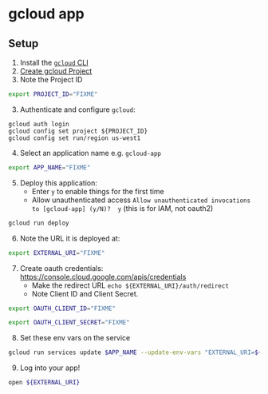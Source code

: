 # gcloud app

## Setup

1. Install the [`gcloud` CLI](https://cloud.google.com/sdk/docs/install)
2. [Create gcloud Project](https://console.cloud.google.com/projectcreate)
3. Note the Project ID

```bash
export PROJECT_ID="FIXME"
```

3. Authenticate and configure `gcloud`:

```
gcloud auth login
gcloud config set project ${PROJECT_ID}
gcloud config set run/region us-west1
```

4. Select an application name e.g. `gcloud-app`

```bash
export APP_NAME="FIXME"
```

5. Deploy this application:
    - Enter `y` to enable things for the first time
    - Allow unauthenticated access `Allow unauthenticated invocations to [gcloud-app] (y/N)?  y` (this is for IAM, not oauth2)

```bash
gcloud run deploy
```

6. Note the URL it is deployed at:

```bash
export EXTERNAL_URI="FIXME"
```

7. Create oauth credentials: https://console.cloud.google.com/apis/credentials
    - Make the redirect URL `echo ${EXTERNAL_URI}/auth/redirect`
    - Note Client ID and Client Secret.

```bash
export OAUTH_CLIENT_ID="FIXME"

export OAUTH_CLIENT_SECRET="FIXME"
```

8. Set these env vars on the service

```bash
gcloud run services update $APP_NAME --update-env-vars "EXTERNAL_URI=${EXTERNAL_URI},OAUTH_CLIENT_ID=${OAUTH_CLIENT_ID},OAUTH_CLIENT_SECRET=${OAUTH_CLIENT_SECRET}"
```

9. Log into your app!

```bash
open ${EXTERNAL_URI}
```

